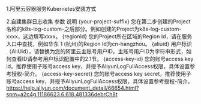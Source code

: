 1.阿里云容器服务Kubernetes安装方式

2.自建集群日志收集
参数	说明
{your-project-suffix}	您在第二步创建的Project名称的k8s-log-custom-之后部分。例如创建的Project为k8s-log-custom-xxxx，这边填写xxxx。
{regionId}	您的Project所在区域的Region Id，请在服务入口中查找，例如华东 1 (杭州)的Region Id为cn-hangzhou。
{aliuid}	用户标识（AliUid），请替换为您的阿里云主账号用户ID。主账号用户ID为字符串形式，如何查看ID请参考用户标识配置中的2.1节。
{access-key-id}	您的账号access key id。推荐使用子账号access key，并授予AliyunLogFullAccess权限，具体设置参考授权-简介。
{access-key-secret}	您的账号access key secret。推荐使用子账号access key，并授予AliyunLogFullAccess权限，具体设置参考授权-简介。
https://help.aliyun.com/document_detail/66654.html?spm=a2c4g.11186623.6.618.481336debrCh8t

